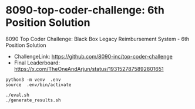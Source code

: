 # 8090-top-coder-challenge: 6th Position Solution

8090 Top Coder Challenge: Black Box Legacy Reimbursement System - 6th Position Solution

- ChallengeLink: https://github.com/8090-inc/top-coder-challenge
- Final Leaderboard: https://x.com/TheOneAndArjun/status/1931527875892801651

```
python3 -m venv  .env
source  .env/bin/activate
```

```
./eval.sh
./generate_results.sh
```